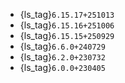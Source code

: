 - {ls_tag}`6.15.17+251013`
- {ls_tag}`6.15.16+251006`
- {ls_tag}`6.15.15+250929`
- {ls_tag}`6.6.0+240729`
- {ls_tag}`6.2.0+230732`
- {ls_tag}`6.0.0+230405`
